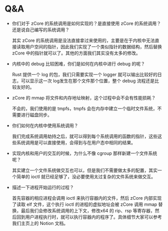 # Q&A

- 你们对于 zCore 的系统调用是如何实现的？是直接使用 zCore 的系统调用？还是说自己编写的系统调用？

    其实 zCore 的系统调用是没法直接拿过来使用的，主要是在于内核中无法直接读取用户空间的指针，因此我们实现了一个类似指针的数据结构，然后替换 zCore 中的指针就可以了。其他的方面我们其实没有太多的修改。

- 内核中的 debug 比较困难，你们是如何在内核中进行 debug 的呢？

    Rust 提供一个 log 的包，我们只需要实现一个 logger 就可以输出比较好的日志，可以显示这一次 log发生在那个文件那个位置，整个 debug 流程还是比较友好的。

- zCore 的 mmap 将文件和内存地址映射，这个过程中会不会有性能损耗？

    不会的，我们使用的是 tmpfs，tmpfs 会在内存中建立一个临时文件系统，不需要进行磁盘同步。

- 你们如何在内核中使用系统调用？

    我们完成系统调用劫持之后，就可以得到每个系统调用的函数的指针，这些这些系统调用是可以直接使用，会得到与在用户态中相同的结果。

- 实现内核和用户的交互的时候，为什么不像 cgroup 那样新建一个文件系统呢？

    其实建立一个文件系统做交互也可以，但是我们不需要做太多的配置，其实一个简单的 ioctl 就已经足够了，没必要使用太过复杂的文件系统来做交互。

- 描述一下进程开始运行的过程？

    首先容器的相应进程会调用 ioctl 来执行容器内的文件，然后 zCore 内部实现了读取 elf 文件，这个执行 ioctl 的进程的虚拟地址会被 zCore 调用 mmap 替换，最后我们会修改系统调用的上下文，修改x64 的 rip、rsp 等寄存器，然后回到用户进程执行时，就可以执行容器内的程序了。具体细节大家可以参考我们主页上的 Notion 文档。